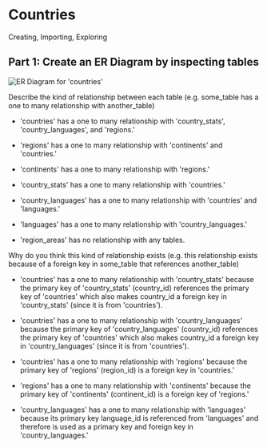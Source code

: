<html lang="en">
<head>
  <h1>Countries</h1>
  <meta charset="utf-8">
</head>
<body>

<div class="alert alert-info">
Creating, Importing, Exploring
</div>

</body>
</html>

## Part 1: Create an ER Diagram by inspecting tables

![ER Diagram for 'countries'](https://github.com/sg5212/caers/blob/main/img/part1_countries_er_diagram.png)

Describe the kind of relationship between each table (e.g. some_table has a one to many relationship with another_table)

- 'countries' has a one to many relationship with 'country_stats', 'country_languages', and 'regions.' 

- 'regions' has a one to many relationship with 'continents' and 'countries.' 

- 'continents' has a one to many relationship with 'regions.'

- 'country_stats' has a one to many relationship with 'countries.'

- 'country_languages' has a one to many relationship with 'countries' and 'languages.'

- 'languages' has a one to many relationship with 'country_languages.'

- 'region_areas' has no relationship with any tables.


Why do you think this kind of relationship exists (e.g. this relationship exists because of a foreign key in some_table that references another_table)

- 'countries' has a one to many relationship with 'country_stats' because the primary key of 'country_stats' (country_id) references the primary key of 'countries' which also makes country_id a foreign key in 'country_stats' (since it is from 'countries').

- 'countries' has a one to many relationship with 'country_languages' because the primary key of 'country_languages' (country_id) references the primary key of 'countries' which also makes country_id a foreign key in 'country_languages' (since it is from 'countries').

- 'countries' has a one to many relationship with 'regions' because the primary key of 'regions' (region_id) is a foreign key in 'countries.'

- 'regions' has a one to many relationship with 'continents' because the primary key of 'continents' (continent_id) is a foreign key of 'regions.'

- 'country_languages' has a one to many relationship with 'languages' because its primary key  language_id is referenced from 'languages' and therefore is used as a primary key and foreign key in 'country_languages.'
